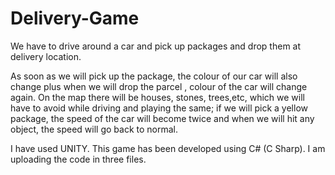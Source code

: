 # Delivery-Game
We have to drive around a car and pick up packages and drop them at delivery location. 

As soon as we will pick up the package, the colour of our car will also change plus when we will drop the parcel , colour of the car will change again. On the map there will be houses, stones, trees,etc, which we will have to avoid while driving and playing the same; if we will pick a yellow package, the speed of the car will become twice and when we will hit any object, the speed will go back to normal. 

I have used UNITY. 
This game has been developed using C# (C Sharp). 
I am uploading the code in three files.
